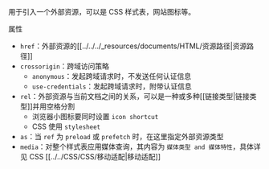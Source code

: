 用于引入一个外部资源，可以是 CSS 样式表，网站图标等。

属性
- `href`：外部资源的[[../../../_resources/documents/HTML/资源路径|资源路径]]
- `crossorigin`：跨域访问策略
	- `anonymous`：发起跨域请求时，不发送任何认证信息
	- `use-credentials`：发起跨域请求时，附带认证信息
- `rel`：外部资源与当前文档之间的关系，可以是一种或多种[[链接类型|链接类型]]并用空格分割
	- 浏览器小图标要同时设置 `icon shortcut`
	- CSS 使用 `stylesheet`
- `as`：当 `ref` 为 `preload` 或 `prefetch` 时，在这里指定外部资源类型
- `media`：对整个样式表应用媒体查询，其内容为 `媒体类型 and 媒体特性`，具体详见 CSS [[../../CSS/CSS/移动适配|移动适配]]
